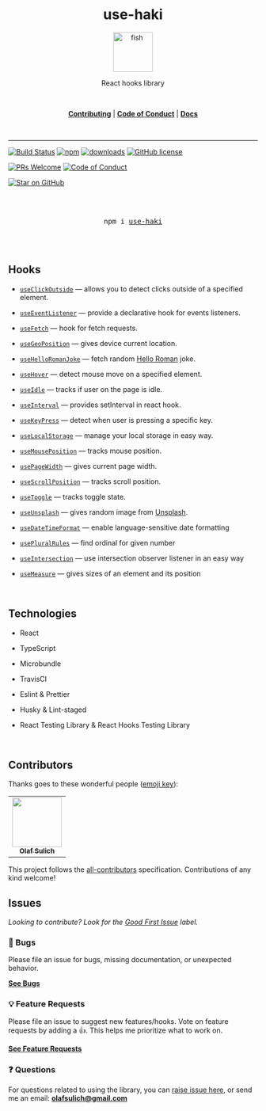 <div align="center">
<h1>use-haki</h1>

<a href="https://github.com/olafsulich/use-haki/settings">
  <img
    height="80"
    width="80"
    alt="fish"
    src="https://i.ibb.co/SmkHMr2/fishhook.png"
  />
</a>

<p>React hooks library</p>

<br />

[**Contributing**](#) | [**Code of Conduct**](./CODE_OF_CONDUCT.md) | [**Docs**](#)

<br />
</div>

<hr />

<!-- prettier-ignore-start -->
[![Build Status](https://travis-ci.org/olafsulich/use-haki.svg?style=flat-square)](https://travis-ci.org/olafsulich/use-haki)
[![npm](https://img.shields.io/npm/v/use-haki?style=flat-square)](https://www.npmjs.com/package/use-haki)
[![downloads](https://img.shields.io/npm/dm/use-haki?style=flat-square)](https://www.npmtrends.com/use-haki)
[![GitHub license](https://img.shields.io/github/license/olafsulich/use-haki.svg?style=flat-square)](https://github.com/olafsulich/usehaki/blob/master/LICENSE)

[![PRs Welcome](https://img.shields.io/badge/PRs-welcome-brightgreen.svg?style=flat-square)](http://makeapullrequest.com)
[![Code of Conduct](https://img.shields.io/badge/code%20of-conduct-ff69b4.svg?style=flat-square)](https://github.com/testing-library/react-hooks-testing-library/blob/master/CODE_OF_CONDUCT.md)

[![Star on GitHub](https://img.shields.io/github/stars/olafsulich/use-haki.svg?style=social)](https://github.com/olafsulich/use-haki/stargazers)
<!-- prettier-ignore-end -->

<div align="center">
  <br />
  <br />
  <pre>npm i <a href="https://www.npmjs.com/package/use-haki">use-haki</a></pre>
  <br />
  <br />
</div>

## Hooks

- [`useClickOutside`](./docs/useClickOutside.md) &mdash; allows you to detect clicks outside of a specified element.

- [`useEventListener`](./docs/useEventListener.md) &mdash; provide a declarative hook for events listeners.

- [`useFetch`](./docs/useFetch.md) &mdash; hook for fetch requests.

- [`useGeoPosition`](./docs/useGeoPosition.md) &mdash; gives device current location.

- [`useHelloRomanJoke`](./docs/useHelloRomanJoke.md) &mdash; fetch random [Hello Roman](https://www.youtube.com/channel/UCq8XmOMtrUCb8FcFHQEd8_g) joke.

- [`useHover`](./docs/useHover.md) &mdash; detect mouse move on a specified element.

- [`useIdle`](./docs/useIdle.md) &mdash; tracks if user on the page is idle.

- [`useInterval`](./docs/useInterval.md) &mdash; provides setInterval in react hook.

- [`useKeyPress`](./docs/useKeyPress.md) &mdash; detect when user is pressing a specific key.

- [`useLocalStorage`](./docs/useLocalStorage.md) &mdash; manage your local storage in easy way.

- [`useMousePosition`](./docs/useMousePosition.md) &mdash; tracks mouse position.

- [`usePageWidth`](./docs/usePageWidth.md) &mdash; gives current page width.

- [`useScrollPosition`](./docs/useScrollPosition.md) &mdash; tracks scroll position.

- [`useToggle`](./docs/useToggle.md) &mdash; tracks toggle state.

- [`useUnsplash`](./docs/useUnsplash.md) &mdash; gives random image from [Unsplash](https://unsplash.com/).

- [`useDateTimeFormat`](./docs/useDateTimeFormat.md) &mdash; enable language-sensitive date formatting

- [`usePluralRules`](./docs/usePluralRules.md) &mdash; find ordinal for given number

- [`useIntersection`](./docs/useIntersection.md) &mdash; use intersection observer listener in an easy way

- [`useMeasure`](./docs/useMeasure.md) &mdash; gives sizes of an element and its position

  <br />

## Technologies

- React
- TypeScript
- Microbundle
- TravisCI
- Eslint & Prettier
- Husky & Lint-staged
- React Testing Library & React Hooks Testing Library

  <br />

## Contributors

Thanks goes to these wonderful people ([emoji key](https://allcontributors.org/docs/en/emoji-key)):

<!-- ALL-CONTRIBUTORS-LIST:START - Do not remove or modify this section -->
<!-- prettier-ignore-start -->
<!-- markdownlint-disable -->
<table>
  <tr>
    <td align="center"><a href="http://frontlive.pl"><img src="https://avatars1.githubusercontent.com/u/46969484?v=4" width="100px;" alt=""/><br /><sub><b>Olaf Sulich</b></sub></a></td>
  </tr>
</table>

<!-- markdownlint-enable -->
<!-- prettier-ignore-end -->
<!-- ALL-CONTRIBUTORS-LIST:END -->

This project follows the [all-contributors](https://allcontributors.org/) specification.
Contributions of any kind welcome!

## Issues

_Looking to contribute? Look for the
[Good First Issue](https://github.com/testing-library/react-hooks-testing-library/issues?utf8=✓&q=is%3Aissue+is%3Aopen+sort%3Areactions-%2B1-desc+label%3A"good+first+issue"+)
label._

### 🐛 Bugs

Please file an issue for bugs, missing documentation, or unexpected behavior.

[**See Bugs**](https://github.com/olafsulich/use-haki/issues?q=is%3Aissue+is%3Aopen+label%3Abug+sort%3Acreated-desc)

### 💡 Feature Requests

Please file an issue to suggest new features/hooks. Vote on feature requests by adding a 👍. This helps
me prioritize what to work on.

[**See Feature Requests**](https://github.com/olafsulich/use-haki/issues?q=is%3Aissue+sort%3Areactions-%2B1-desc+label%3Aenhancement+is%3Aopen)

### ❓ Questions

For questions related to using the library, you can
[raise issue here](https://github.com/olafsulich/use-haki/issues/new), or
send me an email: **olafsulich@gmail.com**

  <br />
